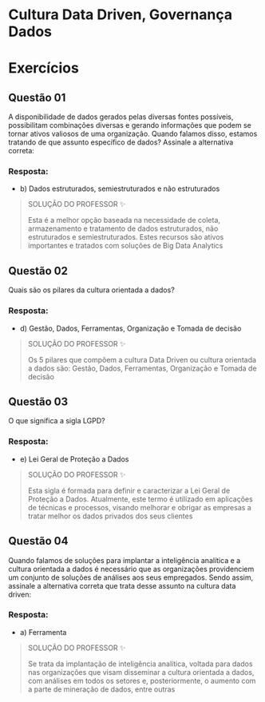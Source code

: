 # Cultura Data Driven, Governança Dados

# Exercícios


## Questão 01
A disponibilidade de dados gerados pelas diversas fontes possíveis, possibilitam combinações diversas e gerando informações que podem se tornar ativos valiosos de uma organização. Quando falamos disso, estamos tratando de que assunto específico de dados? Assinale a alternativa correta:

### Resposta:
- b) Dados estruturados, semiestruturados e não estruturados

> SOLUÇÃO DO PROFESSOR ✨
>
> Esta é a melhor opção baseada na necessidade de coleta, armazenamento e tratamento de dados estruturados, não estruturados e semiestruturados. Estes recursos são ativos importantes e tratados com soluções de Big Data Analytics


## Questão 02
Quais são os pilares da cultura orientada a dados?

### Resposta:
- d) Gestão, Dados, Ferramentas, Organização e Tomada de decisão

> SOLUÇÃO DO PROFESSOR ✨
>
> Os 5 pilares que compõem a cultura Data Driven ou cultura orientada a dados são: Gestão, Dados, Ferramentas, Organização e Tomada de decisão


## Questão 03
O que significa a sigla LGPD?

### Resposta:
- e) Lei Geral de Proteção a Dados

> SOLUÇÃO DO PROFESSOR ✨
>
> Esta sigla é formada para definir e caracterizar a Lei Geral de Proteção a Dados. Atualmente, este termo é utilizado em aplicações de técnicas e processos, visando melhorar e obrigar as empresas a tratar melhor os dados privados dos seus clientes


## Questão 04
Quando falamos de soluções para implantar a inteligência analítica e a cultura orientada a dados é necessário que as organizações providenciem um conjunto de soluções de análises aos seus empregados. Sendo assim, assinale a alternativa correta que trata desse assunto na cultura data driven:

### Resposta:
- a) Ferramenta

> SOLUÇÃO DO PROFESSOR ✨
>
> Se trata da implantação de inteligência analítica, voltada para dados nas organizações que visam disseminar a cultura orientada a dados, com análises em todos os setores e, posteriormente, o aumento com a parte de mineração de dados, entre outras

